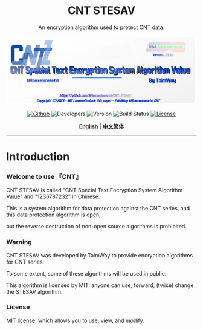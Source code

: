 <div align="center">
<h1>CNT STESAV</h1>
An encryption algorithm used to protect CNT data.<br><br>
<img src="wallpage.png"/><br>

[![Github](https://img.shields.io/badge/CNT-Github-gray.svg)](https://github.com/APlcexenicesetrl/CNT_STESAV) ![Developers](https://img.shields.io/badge/Developers-TaimWay-red.svg) ![Version](https://img.shields.io/badge/version-1.2-brightgreen.svg)  ![Build Status](https://img.shields.io/badge/build%20Status-Active,%20open%20source-brightgreen.svg) [![License](https://img.shields.io/badge/license-MIT-blue.svg)](https://github.com/APlcexenicesetrl/CNT_STESAV/blob/main/LICENSE)

[**English**](./README.md) | [**中文简体**](./Readme(zh-cn).md)

</div>

---

# Introduction

### **Welcome to use 『CNT』**

CNT STESAV is called "CNT Special Text Encryption System Algorithm Value" and "1236787232" in Chinese.

This is a system algorithm for data protection against the CNT series, and this data protection algorithm is open,

but the reverse destruction of non-open source algorithms is prohibited.

### **Warning**

CNT STESAV was developed by TaimWay to provide encryption algorithms for CNT series.

To some extent, some of these algorithms will be used in public.

This algorithm is licensed by MIT, anyone can use, forward, (twice) change the STESAV algorithm.

### **License**

<a href="https://github.com/APlcexenicesetrl/CNT_STESAV/blob/main/LICENSE">MIT license</a>, which allows you to use, view, and modify.
